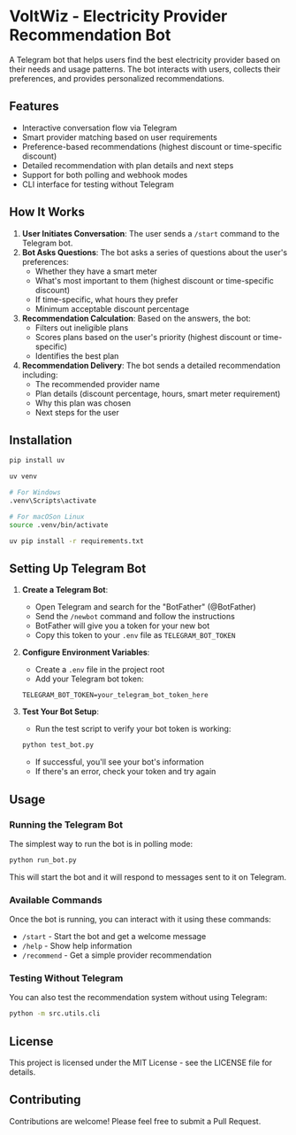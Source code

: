 # VoltWiz - Electricity Provider Recommendation Bot

A Telegram bot that helps users find the best electricity provider based on their needs and usage patterns. The bot interacts with users, collects their preferences, and provides personalized recommendations.

## Features

- Interactive conversation flow via Telegram
- Smart provider matching based on user requirements
- Preference-based recommendations (highest discount or time-specific discount)
- Detailed recommendation with plan details and next steps
- Support for both polling and webhook modes
- CLI interface for testing without Telegram

## How It Works

1. **User Initiates Conversation**: The user sends a `/start` command to the Telegram bot.
2. **Bot Asks Questions**: The bot asks a series of questions about the user's preferences:
   - Whether they have a smart meter
   - What's most important to them (highest discount or time-specific discount)
   - If time-specific, what hours they prefer
   - Minimum acceptable discount percentage
3. **Recommendation Calculation**: Based on the answers, the bot:
   - Filters out ineligible plans
   - Scores plans based on the user's priority (highest discount or time-specific)
   - Identifies the best plan
4. **Recommendation Delivery**: The bot sends a detailed recommendation including:
   - The recommended provider name
   - Plan details (discount percentage, hours, smart meter requirement)
   - Why this plan was chosen
   - Next steps for the user

## Installation
```bash
pip install uv
```

```bash
uv venv
```

```bash
# For Windows
.venv\Scripts\activate

# For macOSon Linux
source .venv/bin/activate
```

```bash
uv pip install -r requirements.txt
```

## Setting Up Telegram Bot

1. **Create a Telegram Bot**:
   - Open Telegram and search for the "BotFather" (@BotFather)
   - Send the `/newbot` command and follow the instructions
   - BotFather will give you a token for your new bot
   - Copy this token to your `.env` file as `TELEGRAM_BOT_TOKEN`

2. **Configure Environment Variables**:
   - Create a `.env` file in the project root
   - Add your Telegram bot token:
   ```
   TELEGRAM_BOT_TOKEN=your_telegram_bot_token_here
   ```

3. **Test Your Bot Setup**:
   - Run the test script to verify your bot token is working:
   ```bash
   python test_bot.py
   ```
   - If successful, you'll see your bot's information
   - If there's an error, check your token and try again

## Usage

### Running the Telegram Bot

The simplest way to run the bot is in polling mode:

```bash
python run_bot.py
```

This will start the bot and it will respond to messages sent to it on Telegram.

### Available Commands

Once the bot is running, you can interact with it using these commands:

- `/start` - Start the bot and get a welcome message
- `/help` - Show help information
- `/recommend` - Get a simple provider recommendation

### Testing Without Telegram

You can also test the recommendation system without using Telegram:

```bash
python -m src.utils.cli
```



## License

This project is licensed under the MIT License - see the LICENSE file for details.

## Contributing

Contributions are welcome! Please feel free to submit a Pull Request.
